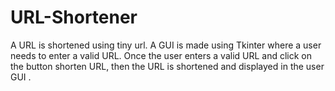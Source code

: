 # URL-Shortener
A URL is shortened using tiny url.
A GUI is made using Tkinter where a user needs to enter a valid URL.
Once the user enters a valid URL and click on the button shorten URL, then the URL is shortened and displayed in the user GUI .
